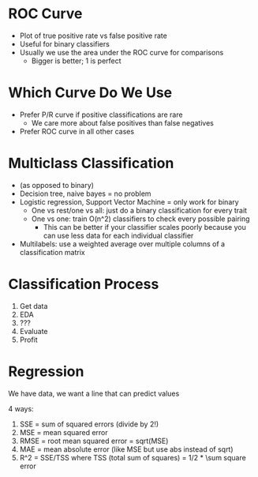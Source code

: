 # ROC Curve

- Plot of true positive rate vs false positive rate
- Useful for binary classifiers
- Usually we use the area under the ROC curve for comparisons
  - Bigger is better; 1 is perfect

# Which Curve Do We Use

- Prefer P/R curve if positive classifications are rare
  - We care more about false positives than false negatives
- Prefer ROC curve in all other cases

# Multiclass Classification

- (as opposed to binary)
- Decision tree, naive bayes = no problem
- Logistic regression, Support Vector Machine = only work for binary
  - One vs rest/one vs all: just do a binary classification for every trait
  - One vs one: train O(n^2) classifiers to check every possible pairing
    - This can be better if your classifier scales poorly because you can use less data for each individual classifier
- Multilabels: use a weighted average over multiple columns of a classification matrix

# Classification Process

1. Get data
1. EDA
1. ???
1. Evaluate
1. Profit

# Regression

We have data, we want a line that can predict values

4 ways:

1. SSE = sum of squared errors (divide by 2!)
1. MSE = mean squared error
1. RMSE = root mean squared error = sqrt(MSE)
1. MAE = mean absolute error (like MSE but use abs instead of sqrt)
1. R^2 = SSE/TSS where TSS (total sum of squares) = 1/2 * \sum square error

